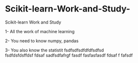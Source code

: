 # Scikit-learn-Work-and-Study-
Scikit-learn Work and Study 

1- All the work of machine learning

2- You need to know numpy, pandas
        
3- You also know the statistit                   fsdfsdfsdfdfdfsdfsd             
fsdfdsfdsffdsf
fdsaf
 sadfsdfafrgf
fasdf fasfasfasdf
fdsaf
f
fafsdf 
             
